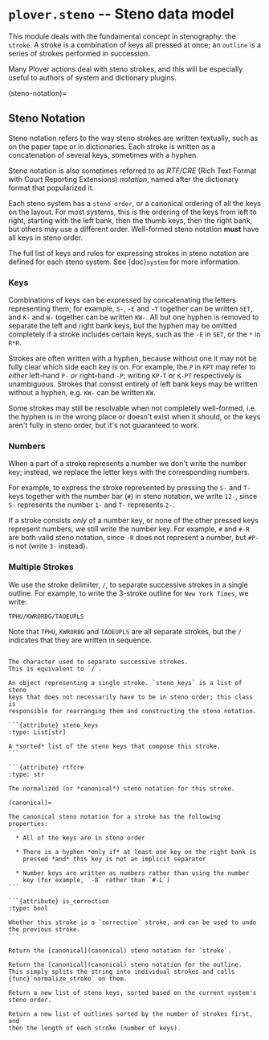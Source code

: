 # `plover.steno` -- Steno data model

This module deals with the fundamental concept in stenography: the `stroke`.
A stroke is a combination of keys all pressed at once; an `outline` is a series
of strokes performed in succession.

Many Plover actions deal with steno strokes, and this will be especially useful
to authors of system and dictionary plugins.

(steno-notation)=

## Steno Notation

Steno notation refers to the way steno strokes are written textually, such as
on the paper tape or in dictionaries. Each stroke is written as a concatenation
of several keys, sometimes with a hyphen.

Steno notation is also sometimes referred to as *RTF/CRE* (Rich Text Format
with Court Reporting Extensions) *notation*, named after the dictionary format
that popularized it.

Each steno system has a `steno order`, or a canonical ordering of all the keys
on the layout. For most systems, this is the ordering of the keys from left to
right, starting with the left bank, then the thumb keys, then the right bank,
but others may use a different order. Well-formed steno notation **must** have
all keys in steno order.

The full list of keys and rules for expressing strokes in steno notation are
defined for each steno system. See {doc}`system` for more information.

### Keys

Combinations of keys can be expressed by concatenating the letters representing
them; for example, `S-`, `-E` and `-T` together can be written `SET`,
and `K-` and `W-` together can be written `KW-`. All but one hyphen is
removed to separate the left and right bank keys, but the hyphen may be
omitted completely if a stroke includes certain keys, such as the `-E` in
`SET`, or the `*` in `R*R`.

Strokes are often written with a hyphen, because without one it may not be
fully clear which side each key is on. For example, the `P` in `KPT` may
refer to *either* left-hand `P-` *or* right-hand `-P`; writing `KP-T` or
`K-PT` respectively is unambiguous. Strokes that consist entirely of left
bank keys may be written without a hyphen, e.g. `KW-` can be written `KW`.

Some strokes may still be resolvable when not completely well-formed, i.e.
the hyphen is in the wrong place or doesn't exist when it should, or the keys
aren't fully in steno order, but it's not guaranteed to work.

### Numbers

When a part of a stroke represents a number we don't write the number key;
instead, we replace the letter keys with the corresponding numbers.

For example, to express the stroke represented by pressing the `S-` and
`T-` keys together with the number bar (`#`) in steno notation, we write
`12-`, since `S-` represents the number `1-` and `T-` represents `2-`.

If a stroke consists *only* of a number key, or none of the other pressed keys
represent numbers, we still write the number key. For example, `#` and `#-R`
are both valid steno notation, since `-R` does not represent a number, but
`#P-` is not (write `3-` instead).

### Multiple Strokes

We use the stroke delimiter, `/`, to separate successive strokes in a single
outline. For example, to write the 3-stroke outline for `New York Times`, we
write:

    TPHU/KWRORBG/TAOEUPLS

Note that `TPHU`, `KWRORBG` and `TAOEUPLS` are all separate strokes, but
the `/` indicates that they are written in sequence.

```{py:module} plover.steno
```

```{data} STROKE_DELIMITER
The character used to separate successive strokes.
This is equivalent to `/`.
```

````{class} Stroke(steno_keys)
An object representing a single stroke. `steno_keys` is a list of steno
keys that does not necessarily have to be in steno order; this class is
responsible for rearranging them and constructing the steno notation.

```{attribute} steno_keys
:type: List[str]

A *sorted* list of the steno keys that compose this stroke.
```

```{attribute} rtfcre
:type: str

The normalized (or *canonical*) steno notation for this stroke.

(canonical)=

The canonical steno notation for a stroke has the following properties:

  * All of the keys are in steno order

  * There is a hyphen *only if* at least one key on the right bank is
    pressed *and* this key is not an implicit separator

  * Number keys are written as numbers rather than using the number
    key (for example, `-8` rather than `#-L`)
```

```{attribute} is_correction
:type: bool

Whether this stroke is a `correction` stroke, and can be used to undo
the previous stroke.
```
````

```{function} normalize_stroke(stroke: str) -> str
Return the [canonical](canonical) steno notation for `stroke`.
```

```{function} normalize_steno(strokes_string: str) -> Tuple[str]
Return the [canonical](canonical) steno notation for the outline.
This simply splits the string into individual strokes and calls
{func}`normalize_stroke` on them.
```

```{function} sort_steno_keys(steno_keys: List[str]) -> List[str]
Return a new list of steno keys, sorted based on the current system's
steno order.
```

```{function} sort_steno_strokes(strokes_list: List[Tuple[str]]) -> List[Tuple[str]]
Return a new list of outlines sorted by the number of strokes first, and
then the length of each stroke (number of keys).
```
